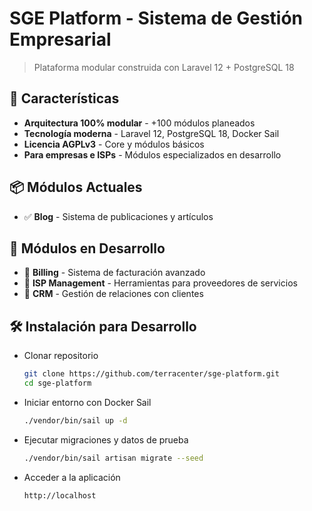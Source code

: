 # SGE Platform - Sistema de Gestión Empresarial

> Plataforma modular construida con Laravel 12 + PostgreSQL 18

## 🚀 Características
- **Arquitectura 100% modular** - +100 módulos planeados
- **Tecnología moderna** - Laravel 12, PostgreSQL 18, Docker Sail
- **Licencia AGPLv3** - Core y módulos básicos
- **Para empresas e ISPs** - Módulos especializados en desarrollo

## 📦 Módulos Actuales
- ✅ **Blog** - Sistema de publicaciones y artículos

## 🚧 Módulos en Desarrollo
- 🔄 **Billing** - Sistema de facturación avanzado
- 🔄 **ISP Management** - Herramientas para proveedores de servicios
- 🔄 **CRM** - Gestión de relaciones con clientes

## 🛠 Instalación para Desarrollo

- Clonar repositorio
    ```bash
    git clone https://github.com/terracenter/sge-platform.git
    cd sge-platform
    ```

- Iniciar entorno con Docker Sail
    ```bash
    ./vendor/bin/sail up -d
    ```

- Ejecutar migraciones y datos de prueba
    ```bash
    ./vendor/bin/sail artisan migrate --seed
    ```

- Acceder a la aplicación
    ```
    http://localhost
    ```



